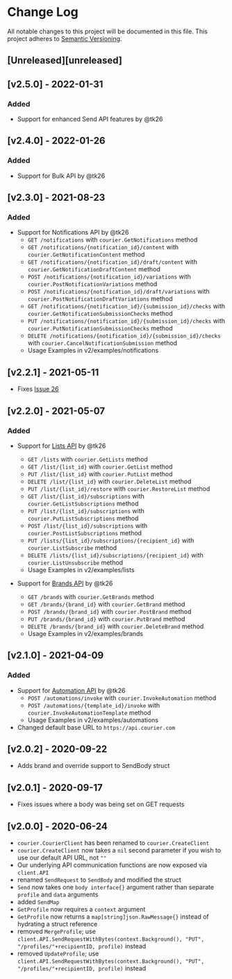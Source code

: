 # Change Log

All notable changes to this project will be documented in this file.
This project adheres to [Semantic Versioning](http://semver.org/).

## [Unreleased][unreleased]

## [v2.5.0] - 2022-01-31
### Added
- Support for enhanced Send API features by @tk26

## [v2.4.0] - 2022-01-26
### Added
- Support for Bulk API by @tk26

## [v2.3.0] - 2021-08-23
### Added
- Support for Notifications API by @tk26
  - `GET /notifications` with `courier.GetNotifications` method
  - `GET /notifications/{notification_id}/content` with `courier.GetNotificationContent` method
  - `GET /notifications/{notification_id}/draft/content` with `courier.GetNotificationDraftContent` method
  - `POST /notifications/{notification_id}/variations` with `courier.PostNotificationVariations` method
  - `POST /notifications/{notification_id}/draft/variations` with `courier.PostNotificationDraftVariations` method
  - `GET /notifications/{notification_id}/{submission_id}/checks` with `courier.GetNotificationSubmissionChecks` method
  - `PUT /notifications/{notification_id}/{submission_id}/checks` with `courier.PutNotificationSubmissionChecks` method
  - `DELETE /notifications/{notification_id}/{submission_id}/checks` with `courier.CancelNotificationSubmission` method
  - Usage Examples in v2/examples/notifications

## [v2.2.1] - 2021-05-11
* Fixes [Issue 26](https://github.com/trycourier/courier-go/issues/26)

## [v2.2.0] - 2021-05-07
### Added
- Support for [Lists API](https://docs.courier.com/reference/lists-api) by @tk26
  - `GET /lists` with `courier.GetLists` method
  - `GET /list/{list_id}` with `courier.GetList` method
  - `PUT /list/{list_id}` with `courier.PutList` method
  - `DELETE /list/{list_id}` with `courier.DeleteList` method
  - `PUT /list/{list_id}/restore` with `courier.RestoreList` method
  - `GET /list/{list_id}/subscriptions` with `courier.GetListSubscriptions` method
  - `PUT /list/{list_id}/subscriptions` with `courier.PutListSubscriptions` method
  - `POST /list/{list_id}/subscriptions` with `courier.PostListSubscriptions` method
  - `PUT /lists/{list_id}/subscriptions/{recipient_id}` with `courier.ListSubscribe` method
  - `DELETE /lists/{list_id}/subscriptions/{recipient_id}` with `courier.ListUnsubscribe` method
  - Usage Examples in v2/examples/lists

- Support for [Brands API](https://docs.courier.com/reference/brands-api) by @tk26
  - `GET /brands` with `courier.GetBrands` method
  - `GET /brands/{brand_id}` with `courier.GetBrand` method
  - `POST /brands/{brand_id}` with `courier.PostBrand` method
  - `PUT /brands/{brand_id}` with `courier.PutBrand` method
  - `DELETE /brands/{brand_id}` with `courier.DeleteBrand` method
  - Usage Examples in v2/examples/brands

## [v2.1.0] - 2021-04-09
### Added
- Support for [Automation API](https://docs.courier.com/reference/automation-api) by @tk26
  - `POST /automations/invoke` with `courier.InvokeAutomation` method
  - `POST /automations/{template_id}/invoke` with `courier.InvokeAutomationTemplate` method
  - Usage Examples in v2/examples/automations
- Changed default base URL to `https://api.courier.com`

## [v2.0.2] - 2020-09-22
* Adds brand and override support to SendBody struct

## [v2.0.1] - 2020-09-17
* Fixes issues where a body was being set on GET requests

## [v2.0.0] - 2020-06-24

* `courier.CourierClient` has been renamed to `courier.CreateClient`
* `courier.CreateClient` now takes a `nil` second parameter if you wish to use our default API URL, not `""`
* Our underlying API communication functions are now exposed via `client.API`
* renamed `SendRequest` to `SendBody` and modified the struct
* `Send` now takes one `body interface{}` argument rather than separate `profile` and `data` arguments
* added `SendMap`
* `GetProfile` now requires a `context` argument 
* `GetProfile` now returns a `map[string]json.RawMessage{}` instead of hydrating a struct reference
* removed `MergeProfile`; use `client.API.SendRequestWithBytes(context.Background(), "PUT", "/profiles/"+recipientID, profile)` instead
* removed `UpdateProfile`; use `client.API.SendRequestWithBytes(context.Background(), "PUT", "/profiles/"+recipientID, profile)` instead
